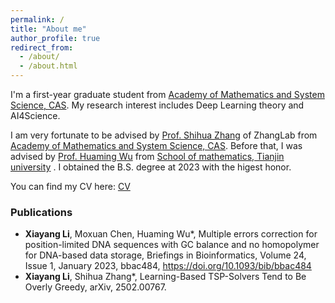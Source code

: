 ```yaml
---
permalink: /
title: "About me"
author_profile: true
redirect_from: 
  - /about/
  - /about.html
---
```


I'm a first-year graduate student from [Academy of Mathematics and System Science, CAS](http://www.amss.cas.cn). My research interest includes Deep Learning theory and AI4Science.

I am very fortunate to be advised by [Prof. Shihua Zhang](https://people.ucas.ac.cn/~zsh) of ZhangLab from [Academy of Mathematics and System Science, CAS](http://www.amss.cas.cn). Before that, I was advised by [Prof. Huaming Wu](http://cam.tju.edu.cn/homepage/wuhuaming/) from [School of mathematics, Tianjin university](http://math.tju.edu.cn) . I obtained the B.S. degree at 2023 with the higest honor.

You can find my CV here: [CV](https://xiayangli2301.github.io/files/Xia-Yang_Li_CV.pdf)

### Publications

- **Xiayang Li**, Moxuan Chen, Huaming Wu*, Multiple errors correction for position-limited DNA sequences with GC balance and no homopolymer for DNA-based data storage, Briefings in Bioinformatics, Volume 24, Issue 1, January 2023, bbac484, https://doi.org/10.1093/bib/bbac484
- **Xiayang Li**, Shihua Zhang*, Learning-Based TSP-Solvers Tend to Be Overly Greedy, arXiv, 2502.00767.
